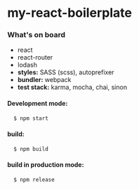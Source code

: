 # my-react-boilerplate

### What's on board

- react
- react-router
- lodash
- **styles:** SASS (scss), autoprefixer
- **bundler:** webpack
- **test stack:** karma, mocha, chai, sinon

#### Development mode:

``` bash
  $ npm start
```  

#### build:

``` bash
  $ npm build
```  

#### build in production mode:

``` bash
  $ npm release
```  
